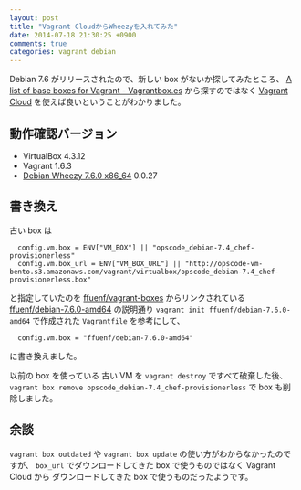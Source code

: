 ```yaml
---
layout: post
title: "Vagrant CloudからWheezyを入れてみた"
date: 2014-07-18 21:30:25 +0900
comments: true
categories: vagrant debian
---
```

Debian 7.6 がリリースされたので、新しい box がないか探してみたところ、
[A list of base boxes for Vagrant - Vagrantbox.es](http://www.vagrantbox.es/ "A list of base boxes for Vagrant - Vagrantbox.es")
から探すのではなく
[Vagrant Cloud](https://vagrantcloud.com/)
を使えば良いということがわかりました。

<!--more-->

## 動作確認バージョン

- VirtualBox 4.3.12
- Vagrant 1.6.3
- [Debian Wheezy 7.6.0 x86_64](https://vagrantcloud.com/ffuenf/debian-7.6.0-amd64 "Debian Wheezy 7.6.0 x86_64") 0.0.27

## 書き換え

古い box は

```
  config.vm.box = ENV["VM_BOX"] || "opscode_debian-7.4_chef-provisionerless"
  config.vm.box_url = ENV["VM_BOX_URL"] || "http://opscode-vm-bento.s3.amazonaws.com/vagrant/virtualbox/opscode_debian-7.4_chef-provisionerless.box"
```

と指定していたのを
[ffuenf/vagrant-boxes](https://github.com/ffuenf/vagrant-boxes "ffuenf/vagrant-boxes")
からリンクされている
[ffuenf/debian-7.6.0-amd64](https://vagrantcloud.com/ffuenf/debian-7.6.0-amd64 "ffuenf/debian-7.6.0-amd64")
の説明通り `vagrant init ffuenf/debian-7.6.0-amd64` で作成された
`Vagrantfile` を参考にして、

```
  config.vm.box = "ffuenf/debian-7.6.0-amd64"
```

に書き換えました。

以前の box を使っている 古い VM を `vagrant destroy` ですべて破棄した後、
`vagrant box remove opscode_debian-7.4_chef-provisionerless`
で box も削除しました。

## 余談

`vagrant box outdated` や `vagrant box update` の使い方がわからなかったのですが、
`box_url` でダウンロードしてきた box で使うものではなく Vagrant Cloud から
ダウンロードしてきた box で使うものだったようです。

